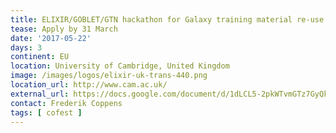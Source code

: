 ```yaml
---
title: ELIXIR/GOBLET/GTN hackathon for Galaxy training material re-use
tease: Apply by 31 March
date: '2017-05-22'
days: 3
continent: EU
location: University of Cambridge, United Kingdom
image: /images/logos/elixir-uk-trans-440.png
location_url: http://www.cam.ac.uk/
external_url: https://docs.google.com/document/d/1dLCL5-2pkWTvmGTz7GyQkb5LEIZ3FBkPvCBoqUPGUOg/edit
contact: Frederik Coppens
tags: [ cofest ]
---
```

